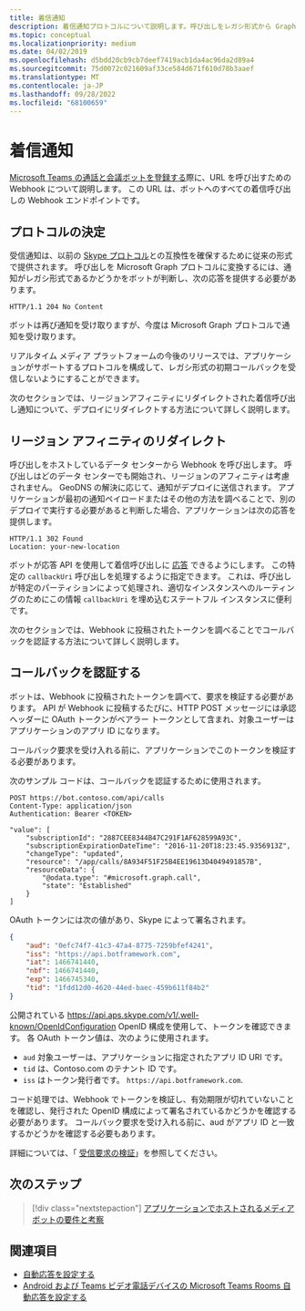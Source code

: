 ```yaml
---
title: 着信通知
description: 着信通知プロトコルについて説明します。呼び出しをレガシ形式から Graph 形式に変換し、リージョンアフィニティをリダイレクトし、コールバックを認証します。
ms.topic: conceptual
ms.localizationpriority: medium
ms.date: 04/02/2019
ms.openlocfilehash: d5bdd20cb9cb7deef7419acb1da4ac96da2d89a4
ms.sourcegitcommit: 75d0072c021609af33ce584d671f610d78b3aaef
ms.translationtype: MT
ms.contentlocale: ja-JP
ms.lasthandoff: 09/28/2022
ms.locfileid: "68100659"
---
```

# <a name="incoming-call-notifications"></a>着信通知

[Microsoft Teams の通話と会議ボットを登録する](./registering-calling-bot.md#create-new-bot-or-add-calling-capabilities)際に、URL を呼び出すための Webhook について説明します。 この URL は、ボットへのすべての着信呼び出しの Webhook エンドポイントです。

## <a name="protocol-determination"></a>プロトコルの決定

受信通知は、以前の [Skype プロトコル](/azure/bot-service/dotnet/bot-builder-dotnet-real-time-media-concepts?view=azure-bot-service-3.0&preserve-view=true)との互換性を確保するために従来の形式で提供されます。 呼び出しを Microsoft Graph プロトコルに変換するには、通知がレガシ形式であるかどうかをボットが判断し、次の応答を提供する必要があります。

```http
HTTP/1.1 204 No Content
```

ボットは再び通知を受け取りますが、今度は Microsoft Graph プロトコルで通知を受け取ります。

リアルタイム メディア プラットフォームの今後のリリースでは、アプリケーションがサポートするプロトコルを構成して、レガシ形式の初期コールバックを受信しないようにすることができます。

次のセクションでは、リージョンアフィニティにリダイレクトされた着信呼び出し通知について、デプロイにリダイレクトする方法について詳しく説明します。

## <a name="redirects-for-region-affinity"></a>リージョン アフィニティのリダイレクト

呼び出しをホストしているデータ センターから Webhook を呼び出します。 呼び出しはどのデータ センターでも開始され、リージョンのアフィニティは考慮されません。 GeoDNS の解決に応じて、通知がデプロイに送信されます。 アプリケーションが最初の通知ペイロードまたはその他の方法を調べることで、別のデプロイで実行する必要があると判断した場合、アプリケーションは次の応答を提供します。

```http
HTTP/1.1 302 Found
Location: your-new-location
```

ボットが応答 API を使用して着信呼び出しに [応答](/graph/api/call-answer?view=graph-rest-1.0&tabs=http&preserve-view=true) できるようにします。 この特定の `callbackUri` 呼び出しを処理するように指定できます。 これは、呼び出しが特定のパーティションによって処理され、適切なインスタンスへのルーティングのためにこの情報 `callbackUri` を埋め込むステートフル インスタンスに便利です。

次のセクションでは、Webhook に投稿されたトークンを調べることでコールバックを認証する方法について詳しく説明します。

## <a name="authenticate-the-callback"></a>コールバックを認証する

ボットは、Webhook に投稿されたトークンを調べて、要求を検証する必要があります。 API が Webhook に投稿するたびに、HTTP POST メッセージには承認ヘッダーに OAuth トークンがベアラー トークンとして含まれ、対象ユーザーはアプリケーションのアプリ ID になります。

コールバック要求を受け入れる前に、アプリケーションでこのトークンを検証する必要があります。

次のサンプル コードは、コールバックを認証するために使用されます。

```http
POST https://bot.contoso.com/api/calls
Content-Type: application/json
Authentication: Bearer <TOKEN>

"value": [
    "subscriptionId": "2887CEE8344B47C291F1AF628599A93C",
    "subscriptionExpirationDateTime": "2016-11-20T18:23:45.9356913Z",
    "changeType": "updated",
    "resource": "/app/calls/8A934F51F25B4EE19613D4049491857B",
    "resourceData": {
        "@odata.type": "#microsoft.graph.call",
        "state": "Established"
    }
]
```

OAuth トークンには次の値があり、Skype によって署名されます。

```json
{
    "aud": "0efc74f7-41c3-47a4-8775-7259bfef4241",
    "iss": "https://api.botframework.com",
    "iat": 1466741440,
    "nbf": 1466741440,
    "exp": 1466745340,
    "tid": "1fdd12d0-4620-44ed-baec-459b611f84b2"
}
```

公開されている <https://api.aps.skype.com/v1/.well-known/OpenIdConfiguration> OpenID 構成を使用して、トークンを確認できます。 各 OAuth トークン値は、次のように使用されます。

* `aud` 対象ユーザーは、アプリケーションに指定されたアプリ ID URI です。
* `tid` は、Contoso.com のテナント ID です。
* `iss` はトークン発行者です。 `https://api.botframework.com`.

コード処理では、Webhook でトークンを検証し、有効期限が切れていないことを確認し、発行された OpenID 構成によって署名されているかどうかを確認する必要があります。 コールバック要求を受け入れる前に、aud がアプリ ID と一致するかどうかを確認する必要もあります。

詳細については、「 [受信要求の検証](https://github.com/microsoftgraph/microsoft-graph-comms-samples/blob/master/Samples/Common/Sample.Common/Authentication/AuthenticationProvider.cs)」を参照してください。

## <a name="next-step"></a>次のステップ

> [!div class="nextstepaction"]
> [アプリケーションでホストされるメディア ボットの要件と考察](~/bots/calls-and-meetings/requirements-considerations-application-hosted-media-bots.md)

## <a name="see-also"></a>関連項目

* [自動応答を設定する](/microsoftteams/create-a-phone-system-auto-attendant)
* [Android および Teams ビデオ電話デバイスの Microsoft Teams Rooms 自動応答を設定する](/microsoftteams/set-up-auto-answer-on-teams-android)
